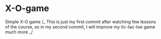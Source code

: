 # X-O-game

Simple X-O game
/_
This is just my first commit after watching few lessons of the course, so in my second commit, I will improve my tic-tac-toe game much more
_/
